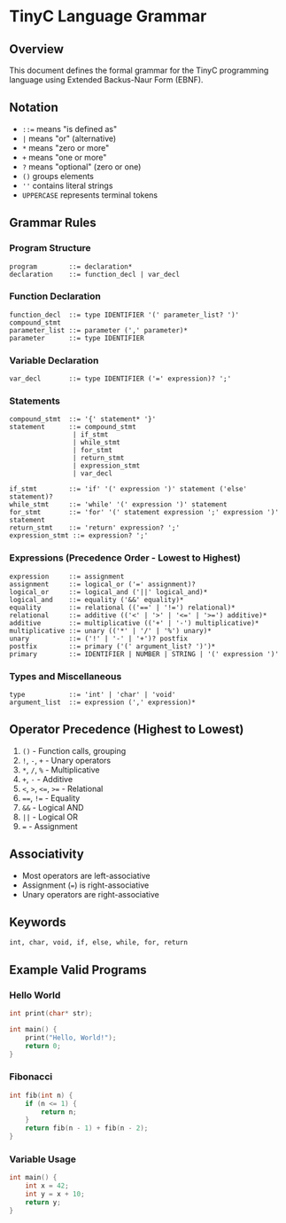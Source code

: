 # TinyC Language Grammar

## Overview
This document defines the formal grammar for the TinyC programming language using Extended Backus-Naur Form (EBNF).

## Notation
- `::=` means "is defined as"
- `|` means "or" (alternative)
- `*` means "zero or more"
- `+` means "one or more" 
- `?` means "optional" (zero or one)
- `()` groups elements
- `''` contains literal strings
- `UPPERCASE` represents terminal tokens

## Grammar Rules

### Program Structure
```ebnf
program        ::= declaration*
declaration    ::= function_decl | var_decl
```

### Function Declaration
```ebnf
function_decl  ::= type IDENTIFIER '(' parameter_list? ')' compound_stmt
parameter_list ::= parameter (',' parameter)*
parameter      ::= type IDENTIFIER
```

### Variable Declaration
```ebnf
var_decl       ::= type IDENTIFIER ('=' expression)? ';'
```

### Statements
```ebnf
compound_stmt  ::= '{' statement* '}'
statement      ::= compound_stmt 
                | if_stmt 
                | while_stmt 
                | for_stmt 
                | return_stmt 
                | expression_stmt 
                | var_decl

if_stmt        ::= 'if' '(' expression ')' statement ('else' statement)?
while_stmt     ::= 'while' '(' expression ')' statement  
for_stmt       ::= 'for' '(' statement expression ';' expression ')' statement
return_stmt    ::= 'return' expression? ';'
expression_stmt ::= expression? ';'
```

### Expressions (Precedence Order - Lowest to Highest)
```ebnf
expression     ::= assignment
assignment     ::= logical_or ('=' assignment)?
logical_or     ::= logical_and ('||' logical_and)*
logical_and    ::= equality ('&&' equality)*
equality       ::= relational (('==' | '!=') relational)*
relational     ::= additive (('<' | '>' | '<=' | '>=') additive)*
additive       ::= multiplicative (('+' | '-') multiplicative)*
multiplicative ::= unary (('*' | '/' | '%') unary)*
unary          ::= ('!' | '-' | '+')? postfix
postfix        ::= primary ('(' argument_list? ')')*
primary        ::= IDENTIFIER | NUMBER | STRING | '(' expression ')'
```

### Types and Miscellaneous
```ebnf
type           ::= 'int' | 'char' | 'void'
argument_list  ::= expression (',' expression)*
```

## Operator Precedence (Highest to Lowest)
1. `()` - Function calls, grouping
2. `!`, `-`, `+` - Unary operators
3. `*`, `/`, `%` - Multiplicative
4. `+`, `-` - Additive  
5. `<`, `>`, `<=`, `>=` - Relational
6. `==`, `!=` - Equality
7. `&&` - Logical AND
8. `||` - Logical OR
9. `=` - Assignment

## Associativity
- Most operators are left-associative
- Assignment (`=`) is right-associative
- Unary operators are right-associative

## Keywords
```
int, char, void, if, else, while, for, return
```

## Example Valid Programs

### Hello World
```c
int print(char* str);

int main() {
    print("Hello, World!");
    return 0;
}
```

### Fibonacci
```c
int fib(int n) {
    if (n <= 1) {
        return n;
    }
    return fib(n - 1) + fib(n - 2);
}
```

### Variable Usage
```c
int main() {
    int x = 42;
    int y = x + 10;
    return y;
}
```